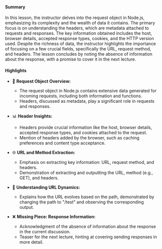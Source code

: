 #### Summary

In this lesson, the instructor delves into the request object in Node.js, emphasizing its complexity and the wealth of data it contains. The primary focus is on understanding the headers, which are metadata attached to requests and responses. The key information obtained includes the host, browser details, accepted response types, cookies, and the HTTP version used. Despite the richness of data, the instructor highlights the importance of focusing on a few crucial fields, specifically the URL, request method, and headers. The lesson concludes by noting the absence of information about the response, with a promise to cover it in the next lecture.

#### Highlights

- 🔄 **Request Object Overview:**

  - The request object in Node.js contains extensive data generated for incoming requests, including both information and functions.
  - Headers, discussed as metadata, play a significant role in requests and responses.

- 📊 **Header Insights:**

  - Headers provide crucial information like the host, browser details, accepted response types, and cookies attached to the request.
  - Mention of headers added by the browser, such as caching preferences and content type acceptance.

- 🌐 **URL and Method Extraction:**

  - Emphasis on extracting key information: URL, request method, and headers.
  - Demonstration of extracting and outputting the URL, method (e.g., GET), and headers.

- 🧩 **Understanding URL Dynamics:**

  - Explains how the URL evolves based on the path, demonstrated by changing the path to "/test" and observing the corresponding output.

- ❌ **Missing Piece: Response Information:**
  - Acknowledgment of the absence of information about the response in the current discussion.
  - Teaser for the next lecture, hinting at covering sending responses in more detail.
